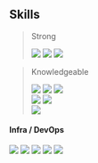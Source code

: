   ## Skills

  > Strong <div>
    <img src="https://img.shields.io/badge/Java-000000?style=plastic-square&logo=openjdk&logoColor=white">
    <img src="https://img.shields.io/badge/Spring Boot-6DB33F?style=plastic-square&logo=Spring Boot&logoColor=white">
    <img src="https://img.shields.io/badge/MySQL-4479A1?style=plastic-square&logo=mysql&logoColor=white">
  </div>

  > Knowledgeable <div>
    <img src="https://img.shields.io/badge/JavaScript-F7DF1E?style=plastic-square&logo=JavaScript&logoColor=white"/>
    <img src="https://img.shields.io/badge/TypeScript-3178C6?style=plastic-square&logo=TypeScript&logoColor=white"/>
    <img src="https://img.shields.io/badge/React-61DAFB?style=plastic-square&logo=react&logoColor=white">
    </br>
    <img src="https://img.shields.io/badge/HTML-E34F26?style=plastic-square&logo=html5&logoColor=white"/>
    <img src="https://img.shields.io/badge/CSS-1572B6?style=plastic-square&logo=css3&logoColor=white"/>
    </br>
    <img src="https://img.shields.io/badge/C/C++-00599C?style=plastic-square&logo=cplusplus&logoColor=white">
    
  </div>

  #### Infra / DevOps
  <div>
    <img src="https://img.shields.io/badge/AWS-232F3E?style=plastic-square&logo=amazonwebservices&logoColor=white">
    <img src="https://img.shields.io/badge/EC2-FF9900?style=plastic-square&logo=amazonec2&logoColor=white">
    <img src="https://img.shields.io/badge/RDS-527FFF?style=plastic-square&logo=amazonrds&logoColor=white">
    <img src="https://img.shields.io/badge/S3-569A31?style=plastic-square&logo=amazons3&logoColor=white">
    <img src="https://img.shields.io/badge/Docker-2496ED?style=plastic-square&logo=docker&logoColor=white">
  </div>
  





<!--
**Goodyun92/Goodyun92** is a ✨ _special_ ✨ repository because its `README.md` (this file) appears on your GitHub profile.

Here are some ideas to get you started:

- 🔭 I’m currently working on ...
- 🌱 I’m currently learning ...
- 👯 I’m looking to collaborate on ...
- 🤔 I’m looking for help with ...
- 💬 Ask me about ...
- 📫 How to reach me: ...
- 😄 Pronouns: ...
- ⚡ Fun fact: ...
-->
